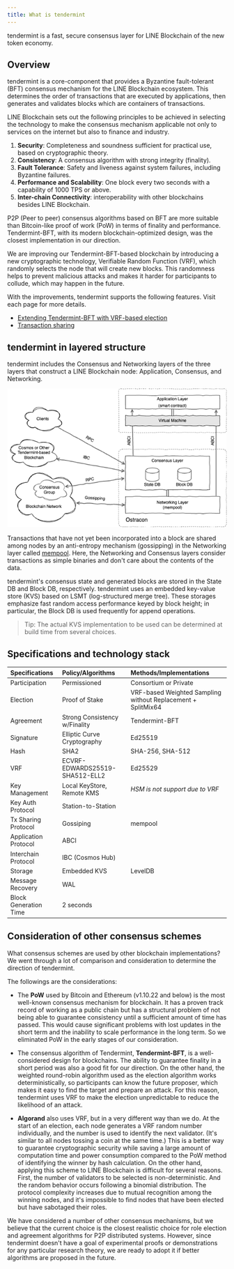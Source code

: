 ```yaml
---
title: What is tendermint
---
```


tendermint is a fast, secure consensus layer for LINE Blockchain of the new token economy.

## Overview

tendermint is a core-component that provides a Byzantine fault-tolerant (BFT) consensus mechanism for the LINE Blockchain ecosystem. This determines the order of transactions that are executed by applications, then generates and validates blocks which are containers of transactions.

LINE Blockchain sets out the following principles to be achieved in selecting the technology to make the consensus mechanism applicable not only to services on the internet but also to finance and industry.

1. **Security**: Completeness and soundness sufficient for practical use, based on cryptographic theory.
2. **Consistency**: A consensus algorithm with strong integrity (finality).
3. **Fault Tolerance**: Safety and liveness against system failures, including Byzantine failures.
4. **Performance and Scalability**: One block every two seconds with a capability of 1000 TPS or above.
5. **Inter-chain Connectivity**: interoperability with other blockchains besides LINE Blockchain.

P2P (Peer to peer) consensus algorithms based on BFT are more suitable than Bitcoin-like proof of work (PoW) in terms of finality and performance. Tendermint-BFT, with its modern blockchain-optimized design, was the closest implementation in our direction.

We are improving our Tendermint-BFT-based blockchain by introducing a new cryptographic technology, Verifiable Random Function (VRF), which randomly selects the node that will create new blocks. This randomness helps to prevent malicious attacks and makes it harder for participants to collude, which may happen in the future.

With the improvements, tendermint supports the following features. Visit each page for more details.

- [Extending Tendermint-BFT with VRF-based election](02-consensus.md)
- [Transaction sharing](03-tx-sharing.md)

## tendermint in layered structure

tendermint includes the Consensus and Networking layers of the three layers that construct a LINE Blockchain node: Application, Consensus, and Networking.

![Layered Structure](../static/layered_structure.png)

Transactions that have not yet been incorporated into a block are shared among nodes by an anti-entropy mechanism (gossipping) in the Networking layer called [mempool](03-tx-sharing.md). Here, the Networking and Consensus layers consider transactions as simple binaries and don't care about the contents of the data.

tendermint's consensus state and generated blocks are stored in the State DB and Block DB, respectively. tendermint uses an embedded key-value store (KVS) based on LSMT (log-structured merge tree). These storages emphasize fast random access performance keyed by block height; in particular, the Block DB is used frequently for append operations.

> Tip: The actual KVS implementation to be used can be determined at build time from several choices.

## Specifications and technology stack

| Specifications        | Policy/Algorithms              | Methods/Implementations                                      |
| :-------------------- | :----------------------------- | :----------------------------------------------------------- |
| Participation         | Permissioned                   | Consortium or Private                                        |
| Election              | Proof of Stake                 | VRF-based Weighted Sampling without Replacement + SplitMix64 |
| Agreement             | Strong Consistency w/Finality  | Tendermint-BFT                                               |
| Signature             | Elliptic Curve Cryptography    | Ed25519                                                      |
| Hash                  | SHA2                           | SHA-256, SHA-512                                             |
| VRF                   | ECVRF-EDWARDS25519-SHA512-ELL2 | Ed25529                                                      |
| Key Management        | Local KeyStore, Remote KMS     | _HSM is not support due to VRF_                              |
| Key Auth Protocol     | Station-to-Station             |                                                              |
| Tx Sharing Protocol   | Gossiping                      | mempool                                                      |
| Application Protocol  | ABCI                           |                                                              |
| Interchain Protocol   | IBC (Cosmos Hub)               |                                                              |
| Storage               | Embedded KVS                   | LevelDB                                                      |
| Message Recovery      | WAL                            |                                                              |
| Block Generation Time | 2 seconds                      |                                                              |

## Consideration of other consensus schemes

What consensus schemes are used by other blockchain implementations? We went through a lot of comparison and consideration to determine the direction of tendermint.

The followings are the considerations:

- The **PoW** used by Bitcoin and Ethereum (v1.10.22 and below) is the most well-known consensus mechanism for blockchain. It has a proven track record of working as a public chain but has a structural problem of not being able to guarantee consistency until a sufficient amount of time has passed. This would cause significant problems with lost updates in the short term and the inability to scale performance in the long term. So we eliminated PoW in the early stages of our consideration.

- The consensus algorithm of Tendermint, **Tendermint-BFT**, is a well-considered design for blockchains. The ability to guarantee finality in a short period was also a good fit for our direction. On the other hand, the weighted round-robin algorithm used as the election algorithm works deterministically, so participants can know the future proposer, which makes it easy to find the target and prepare an attack. For this reason, tendermint uses VRF to make the election unpredictable to reduce the likelihood of an attack.

- **Algorand** also uses VRF, but in a very different way than we do. At the start of an election, each node generates a VRF random number individually, and the number is used to identify the next validator. (It's similar to all nodes tossing a coin at the same time.) This is a better way to guarantee cryptographic security while saving a large amount of computation time and power consumption compared to the PoW method of identifying the winner by hash calculation. On the other hand, applying this scheme to LINE Blockchain is difficult for several reasons. First, the number of validators to be selected is non-deterministic. And the random behavior occurs following a binomial distribution. The protocol complexity increases due to mutual recognition among the winning nodes, and it's impossible to find nodes that have been elected but have sabotaged their roles.

We have considered a number of other consensus mechanisms, but we believe that the current choice is the closest realistic choice for role election and agreement algorithms for P2P distributed systems. However, since tendermint doesn't have a goal of experimental proofs or demonstrations for any particular research theory, we are ready to adopt it if better algorithms are proposed in the future.
